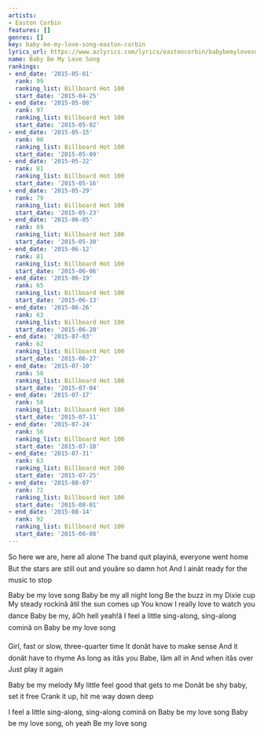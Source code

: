 ```yaml
---
artists:
- Easton Corbin
features: []
genres: []
key: baby-be-my-love-song-easton-corbin
lyrics_url: https://www.azlyrics.com/lyrics/eastoncorbin/babybemylovesong.html
name: Baby Be My Love Song
rankings:
- end_date: '2015-05-01'
  rank: 99
  ranking_list: Billboard Hot 100
  start_date: '2015-04-25'
- end_date: '2015-05-08'
  rank: 97
  ranking_list: Billboard Hot 100
  start_date: '2015-05-02'
- end_date: '2015-05-15'
  rank: 90
  ranking_list: Billboard Hot 100
  start_date: '2015-05-09'
- end_date: '2015-05-22'
  rank: 81
  ranking_list: Billboard Hot 100
  start_date: '2015-05-16'
- end_date: '2015-05-29'
  rank: 79
  ranking_list: Billboard Hot 100
  start_date: '2015-05-23'
- end_date: '2015-06-05'
  rank: 89
  ranking_list: Billboard Hot 100
  start_date: '2015-05-30'
- end_date: '2015-06-12'
  rank: 81
  ranking_list: Billboard Hot 100
  start_date: '2015-06-06'
- end_date: '2015-06-19'
  rank: 65
  ranking_list: Billboard Hot 100
  start_date: '2015-06-13'
- end_date: '2015-06-26'
  rank: 63
  ranking_list: Billboard Hot 100
  start_date: '2015-06-20'
- end_date: '2015-07-03'
  rank: 62
  ranking_list: Billboard Hot 100
  start_date: '2015-06-27'
- end_date: '2015-07-10'
  rank: 58
  ranking_list: Billboard Hot 100
  start_date: '2015-07-04'
- end_date: '2015-07-17'
  rank: 58
  ranking_list: Billboard Hot 100
  start_date: '2015-07-11'
- end_date: '2015-07-24'
  rank: 56
  ranking_list: Billboard Hot 100
  start_date: '2015-07-18'
- end_date: '2015-07-31'
  rank: 63
  ranking_list: Billboard Hot 100
  start_date: '2015-07-25'
- end_date: '2015-08-07'
  rank: 72
  ranking_list: Billboard Hot 100
  start_date: '2015-08-01'
- end_date: '2015-08-14'
  rank: 92
  ranking_list: Billboard Hot 100
  start_date: '2015-08-08'
---
```


So here we are, here all alone
The band quit playinâ, everyone went home
But the stars are still out and youâre so damn hot
And I ainât ready for the music to stop


Baby be my love song
Baby be my all night long
Be the buzz in my Dixie cup
My steady rockinâ âtil the sun comes up
You know I really love to watch you dance
Baby be my, âOh hell yeah!â
I feel a little sing-along, sing-along cominâ on
Baby be my love song

Girl, fast or slow, three-quarter time
It donât have to make sense
And it donât have to rhyme
As long as itâs you
Babe, Iâm all in
And when itâs over
Just play it again



Baby be my melody
My little feel good that gets to me
Donât be shy baby, set it free
Crank it up, hit me way down deep



I feel a little sing-along, sing-along cominâ on
Baby be my love song
Baby be my love song, oh yeah
Be my love song



